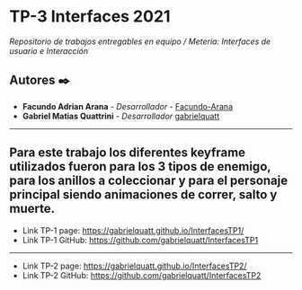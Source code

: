 # TP-3 Interfaces 2021

_Repositorio de trabajos entregables en equipo / Meteria: Interfaces de usuario e Interacción_

## Autores ✒️

- **Facundo Adrian Arana** - _Desarrollador_ - [Facundo-Arana](https://github.com/Facundo-Arana)
- **Gabriel Matias Quattrini** - _Desarrollador_ [gabrielquatt](https://github.com/gabrielquatt)
------------------------------------------------------------------------------------------------
Para este trabajo los diferentes keyframe utilizados fueron para los 3 tipos de enemigo,
para los anillos a coleccionar y para el personaje principal siendo animaciones de correr, salto y muerte.
------------------------------------------------------------------------------------------------
- Link TP-1 page: https://gabrielquatt.github.io/InterfacesTP1/
- Link TP-1 GitHub: https://github.com/gabrielquatt/InterfacesTP1
------------------------------------------------------------------------------------------------
- Link TP-2 page: https://gabrielquatt.github.io/InterfacesTP2/
- Link TP-2 GitHub: https://github.com/gabrielquatt/InterfacesTP2
